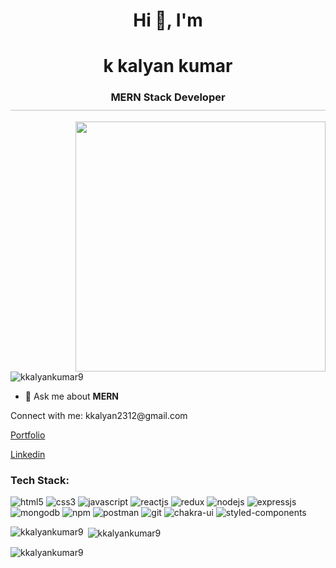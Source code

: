 <h1 align="center">Hi 👋, I'm </h1>
<h1 align="center"> k kalyan kumar</h1>
<h3 align="center" style="border-bottom: 2px solid #ddd; padding-bottom: 10px;">MERN Stack Developer</h3>

<img align="right" width="400" src="https://www.gtpsoftwares.com/images/mern/mern-banner.jpg"/>
<p align="left"> <img src="https://komarev.com/ghpvc/?username=kkalyankumar9&label=Profile%20views&color=0e75b6&style=flat" alt="kkalyankumar9" /> </p>
  
- 💬 Ask me about **MERN**
  

<p align="left">Connect with me: kkalyan2312@gmail.com</p>
<a href="https://kkalyankumar9.github.io/">Portfolio</a>
<p align="left">
  <a href="https://linkedin.com/in/https://www.linkedin.com/in/k-kalyan-kumar-a44321163/" target="blank">
    Linkedin
  </a>
</p>


<h3 align="left">Tech Stack:</h3>
<p>
    <img src="https://img.shields.io/badge/HTML5-E34F26?style=for-the-badge&logo=html5&logoColor=E34F26&labelColor=black" alt="html5" />
    <img src="https://img.shields.io/badge/CSS3-1572B6?style=for-the-badge&logo=css3&logoColor=1572B6&labelColor=black" alt="css3" />
    <img src="https://img.shields.io/badge/JavaScript-F7DF1E?style=for-the-badge&logo=javascript&logoColor=F7DF1E&labelColor=black" alt="javascript" />
   <img src="https://img.shields.io/badge/-React-61DBFB?style=for-the-badge&labelColor=black&logo=react&logoColor=61DBFB" alt="reactjs" />
    <img src="https://img.shields.io/badge/Redux-593D88?style=for-the-badge&logo=redux&logoColor=593D88&labelColor=black" alt="redux" />
    <img src="https://img.shields.io/badge/Node.js-339933?style=for-the-badge&logo=nodedotjs&logoColor=339933&labelColor=black" alt="nodejs" />
    <img src="https://img.shields.io/badge/Express.js-000000?style=for-the-badge&logo=express&logoColor=white&labelColor=black" alt="expressjs" />
    <img src="https://img.shields.io/badge/MongoDB-4EA94B?style=for-the-badge&logo=mongodb&logoColor=4EA94B&labelColor=black" alt="mongodb" />
    <img src="https://img.shields.io/badge/npm-CB3837?style=for-the-badge&logo=npm&logoColor=CB3837&labelColor=black" alt="npm" />
    <img src="https://img.shields.io/badge/Postman-FF6C37?style=for-the-badge&logo=Postman&logoColor=FF6C37&labelColor=black" alt="postman" />
    <img src="https://img.shields.io/badge/Git-f44d27?style=for-the-badge&logo=git&logoColor=f44d27&labelColor=black" alt="git" />
    <img src="https://img.shields.io/badge/Chakra%20UI-3bc7bd?style=for-the-badge&logo=chakraui&logoColor=3bc7bd&labelColor=black" alt="chakra-ui" />
    <img src="https://img.shields.io/badge/styled--components-DB7093?style=for-the-badge&logo=styled-components&logoColor=DB7093&labelColor=black" alt="styled-components" />
</p>

<p><img align="left" src="https://github-readme-stats.vercel.app/api/top-langs?username=kkalyankumar9&show_icons=true&locale=en&layout=compact" alt="kkalyankumar9" /></p>

<p>&nbsp;<img align="center" src="https://github-readme-stats.vercel.app/api?username=kkalyankumar9&show_icons=true&locale=en" alt="kkalyankumar9" /></p>

<p><img align="center" src="https://github-readme-streak-stats.herokuapp.com/?user=kkalyankumar9&" alt="kkalyankumar9" /></p>
